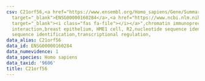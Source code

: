 ```yaml
---
csv: C21orf56,<a href="https://www.ensembl.org/Homo_sapiens/Gene/Summary?db=core;g=ENSG00000160284"
  target="_blank">ENSG00000160284</a>,<a href="https://www.ncbi.nlm.nih.gov/pubmed/22863008"
  target="_blank"><i class="fas fa-file"></i></a>",chromatin immunoprecipitation assay,direct
  interaction,breast epithelium, HME1 cell, R2,nucleotide sequence identification,nucleotide
  sequence identification,transcriptional regulation,
data_alias: C21orf56
data_id: ENSG00000160284
data_numevidence: 1
data_species: Homo sapiens
data_taxid: '9606'
title: C21orf56
---
```

